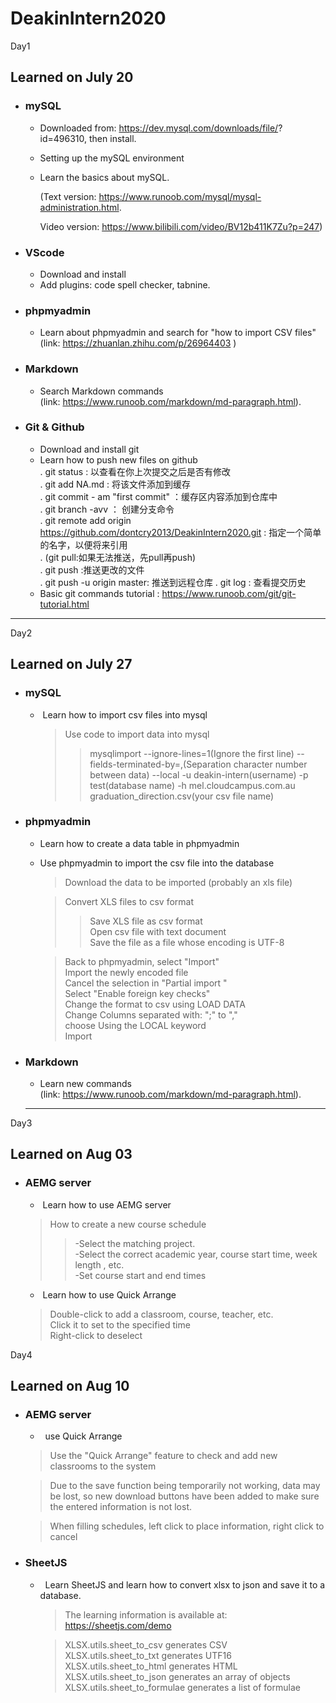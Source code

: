 # DeakinIntern2020
Day1

## Learned on July 20
* ###  mySQL  
     + Downloaded from: https://dev.mysql.com/downloads/file/? id=496310, then install.
     + Setting up the mySQL environment
     + Learn the basics about mySQL.  

        (Text version: https://www.runoob.com/mysql/mysql-administration.html.  

        Video version: https://www.bilibili.com/video/BV12b411K7Zu?p=247)
* ### VScode 
     +   Download and install
     +   Add plugins: code spell checker, tabnine.
* ### phpmyadmin
     +   Learn about phpmyadmin and search for "how to import CSV files"  
     (link: https://zhuanlan.zhihu.com/p/26964403 )
* ### Markdown
     + Search Markdown commands  
     (link: https://www.runoob.com/markdown/md-paragraph.html).
* ### Git & Github
     + Download and install git
     + Learn how to push new files on github  
    . git status : 以查看在你上次提交之后是否有修改   
    . git add NA.md : 将该文件添加到缓存  
    . git commit - am "first commit" ：缓存区内容添加到仓库中  
    . git branch -avv ： 创建分支命令  
    . git remote add origin https://github.com/dontcry2013/DeakinIntern2020.git : 指定一个简单的名字，以便将来引用  
    . (git pull:如果无法推送，先pull再push)     
    . git push :推送更改的文件  
    . git push -u origin master: 推送到远程仓库
    . git log : 查看提交历史  
    + Basic git commands tutorial : https://www.runoob.com/git/git-tutorial.html   

    
    
* * *  



 Day2

## Learned on July 27

* ###  mySQL  

     +  Learn how to import csv files into mysql   
        > Use code to import data into mysql
        >> mysqlimport --ignore-lines=1(Ignore the first line) --fields-terminated-by=,(Separation character number between data) --local -u deakin-intern(username) -p test(database name) -h mel.cloudcampus.com.au graduation_direction.csv(your csv file name)  
          

* ### phpmyadmin
     +   Learn how to create a data table in phpmyadmin
     +   Use phpmyadmin to import the csv file into the database   
         > Download the data to be imported (probably an xls file)  

         >  Convert XLS files to csv format
         >>Save XLS file as csv format  
         >>Open csv file with text document  
         >>Save the file as a file whose encoding is UTF-8  

         > Back to phpmyadmin, select "Import"   
         >Import the newly encoded file  
         >Cancel the selection in "Partial import "   
         > Select "Enable foreign key checks"  
         > Change the format to csv using LOAD DATA  
         > Change Columns separated with: ";" to ","    
          >choose Using the LOCAL keyword  
          > Import

* ### Markdown
     + Learn new commands  
     (link: https://www.runoob.com/markdown/md-paragraph.html).  
     
    
     * * * 


 Day3

## Learned on Aug 03

* ###   AEMG server  

     +  Learn how to use AEMG server 
     >How to create a new course schedule  
     >> -Select the matching project.  
     >> -Select the correct academic year, course start time,  week length , etc.  
     >>-Set course start and end times  
     +  Learn how to use Quick Arrange

     > Double-click to add a classroom, course, teacher, etc.  
     >Click it to set to the specified time  
     >Right-click to deselect


 Day4

## Learned on Aug 10

* ###   AEMG server  
     +   use Quick Arrange
     >Use the "Quick Arrange" feature to check and add new classrooms to the system  

     >Due to the save function being temporarily not working, data may be lost, so new download buttons have been added to make sure the entered information is not lost.   

     >When filling schedules, left click to place information, right click to cancel 

* ###   SheetJS 
  +   Learn SheetJS and learn how to convert xlsx to json and save it to a database.  

    > The learning information is available at: https://sheetjs.com/demo

    > XLSX.utils.sheet_to_csv generates CSV  
    >XLSX.utils.sheet_to_txt generates UTF16  
    >XLSX.utils.sheet_to_html generates HTML  
    >XLSX.utils.sheet_to_json generates an array of objects  
    >XLSX.utils.sheet_to_formulae generates a list of formulae
  



